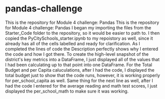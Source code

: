 # pandas-challenge
This is the repository for Module 4 challenge: Pandas
This is the repository for Module 4 challenge: Pandas
I began my importing the files from the Starter_Code folder to the repository, so it would be easier to path to. 
I then copied the PyCitySchools_starter.ipynb to my repoistory as well, since it already has all of the cells labelled and ready for clarification. As I completed the lines of code the Description perfectly shows why I entered the code and how I got there.
To create the high-level snapshot of the district's key metrics into a DataFrame, I just displayed all of the values that I had been calculating up to that point into one DataFrame.
For the Total Budget and per Capita caluculations, after I had the code, I displayed the total budget just to show that the code runs, however, it is working properly for per_school_capita as well.
Same thing for the next line as well, after I had the code I entered for the average reading and math test scores, I just displayed the per_school_math to make sure it was working.
